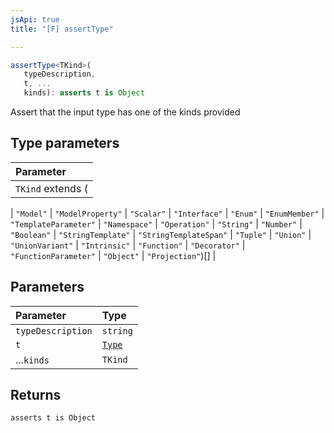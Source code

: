 ```yaml
---
jsApi: true
title: "[F] assertType"

---
```

```ts
assertType<TKind>(
   typeDescription, 
   t, ...
   kinds): asserts t is Object
```

Assert that the input type has one of the kinds provided

## Type parameters

| Parameter |
| :------ |
| `TKind` extends (
  \| `"Model"`
  \| `"ModelProperty"`
  \| `"Scalar"`
  \| `"Interface"`
  \| `"Enum"`
  \| `"EnumMember"`
  \| `"TemplateParameter"`
  \| `"Namespace"`
  \| `"Operation"`
  \| `"String"`
  \| `"Number"`
  \| `"Boolean"`
  \| `"StringTemplate"`
  \| `"StringTemplateSpan"`
  \| `"Tuple"`
  \| `"Union"`
  \| `"UnionVariant"`
  \| `"Intrinsic"`
  \| `"Function"`
  \| `"Decorator"`
  \| `"FunctionParameter"`
  \| `"Object"`
  \| `"Projection"`)[] |

## Parameters

| Parameter | Type |
| :------ | :------ |
| `typeDescription` | `string` |
| `t` | [`Type`](../type-aliases/Type.md) |
| ...`kinds` | `TKind` |

## Returns

`asserts t is Object`

